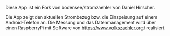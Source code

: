 Diese App ist ein Fork von bodensee/stromzaehler von Daniel Hirscher.

Die App zeigt den aktuellen Strombezug bzw. die Einspeisung auf einem Android-Telefon an. Die Messung und das Datenmanagement wird über einen RaspberryPi mit Software von https://www.volkszaehler.org/ realisiert.
